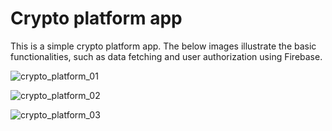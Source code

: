 # Crypto platform app

This is a simple crypto platform app. The below images illustrate the basic functionalities, such as data fetching and user authorization using Firebase.

![crypto_platform_01](https://github.com/jurij-bozic/crypto-platform/assets/48452688/21cdcf13-1d1a-45cb-88b2-18ad21aad8af)


![crypto_platform_02](https://github.com/jurij-bozic/crypto-platform/assets/48452688/06a10035-c378-41df-afb1-c8a6fc515caa)


![crypto_platform_03](https://github.com/jurij-bozic/crypto-platform/assets/48452688/b2902cdb-bad6-4b69-9b79-d66f046ab753)

